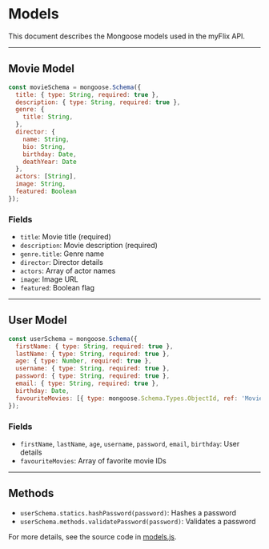 # Models

This document describes the Mongoose models used in the myFlix API.

---

## Movie Model

```js
const movieSchema = mongoose.Schema({
  title: { type: String, required: true },
  description: { type: String, required: true },
  genre: {
    title: String,
  },
  director: {
    name: String,
    bio: String,
    birthday: Date,
    deathYear: Date
  },
  actors: [String],
  image: String,
  featured: Boolean
});
```

### Fields
- `title`: Movie title (required)
- `description`: Movie description (required)
- `genre.title`: Genre name
- `director`: Director details
- `actors`: Array of actor names
- `image`: Image URL
- `featured`: Boolean flag

---

## User Model

```js
const userSchema = mongoose.Schema({
  firstName: { type: String, required: true },
  lastName: { type: String, required: true },
  age: { type: Number, required: true },
  username: { type: String, required: true },
  password: { type: String, required: true },
  email: { type: String, required: true },
  birthday: Date,
  favouriteMovies: [{ type: mongoose.Schema.Types.ObjectId, ref: 'Movie' }]
});
```

### Fields
- `firstName`, `lastName`, `age`, `username`, `password`, `email`, `birthday`: User details
- `favouriteMovies`: Array of favorite movie IDs

---

## Methods

- `userSchema.statics.hashPassword(password)`: Hashes a password
- `userSchema.methods.validatePassword(password)`: Validates a password

For more details, see the source code in [models.js](../models.js).
